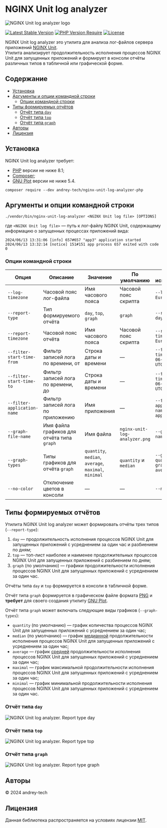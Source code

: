 # NGINX Unit log analyzer

![NGINX Unit log analyzer logo](./assets/nginx-unit-log-analyzer-logo.png)

[![Latest Stable Version](https://poser.pugx.org/andrey-tech/nginx-unit-log-analyzer-php/v)](https://packagist.org/packages/andrey-tech/nginx-unit-log-analyzer-php)
[![PHP Version Require](http://poser.pugx.org/andrey-tech/nginx-unit-log-analyzer-php/require/php)](https://packagist.org/packages/andrey-tech/nginx-unit-log-analyzer-php)
[![License](https://poser.pugx.org/andrey-tech/nginx-unit-log-analyzer-php/license)](https://packagist.org/packages/andrey-tech/nginx-unit-log-analyzer-php)

NGINX Unit log analyzer это утилита для анализа лог-файлов сервера приложений [NGINX Unit](https://unit.nginx.org/).  
Утилита анализирует продолжительность исполнения процессов NGINX Unit для запущенных приложений
и формирует в консоли отчёты различных типов в табличной или графической форме.

## Содержание

<!-- MarkdownTOC levels="1,2,3,4,5,6" autoanchor="true" autolink="true" -->

- [Установка](#%D0%A3%D1%81%D1%82%D0%B0%D0%BD%D0%BE%D0%B2%D0%BA%D0%B0)
- [Аргументы и опции командной строки](#%D0%90%D1%80%D0%B3%D1%83%D0%BC%D0%B5%D0%BD%D1%82%D1%8B-%D0%B8-%D0%BE%D0%BF%D1%86%D0%B8%D0%B8-%D0%BA%D0%BE%D0%BC%D0%B0%D0%BD%D0%B4%D0%BD%D0%BE%D0%B9-%D1%81%D1%82%D1%80%D0%BE%D0%BA%D0%B8)
    - [Опции командной строки](#%D0%9E%D0%BF%D1%86%D0%B8%D0%B8-%D0%BA%D0%BE%D0%BC%D0%B0%D0%BD%D0%B4%D0%BD%D0%BE%D0%B9-%D1%81%D1%82%D1%80%D0%BE%D0%BA%D0%B8)
- [Типы формируемых отчётов](#%D0%A2%D0%B8%D0%BF%D1%8B-%D1%84%D0%BE%D1%80%D0%BC%D0%B8%D1%80%D1%83%D0%B5%D0%BC%D1%8B%D1%85-%D0%BE%D1%82%D1%87%D1%91%D1%82%D0%BE%D0%B2)
    - [Отчёт типа `day`](#%D0%9E%D1%82%D1%87%D1%91%D1%82-%D1%82%D0%B8%D0%BF%D0%B0-day)
    - [Отчёт типа `top`](#%D0%9E%D1%82%D1%87%D1%91%D1%82-%D1%82%D0%B8%D0%BF%D0%B0-top)
    - [Отчёт типа `graph`](#%D0%9E%D1%82%D1%87%D1%91%D1%82-%D1%82%D0%B8%D0%BF%D0%B0-graph)
- [Авторы](#%D0%90%D0%B2%D1%82%D0%BE%D1%80%D1%8B)
- [Лицензия](#%D0%9B%D0%B8%D1%86%D0%B5%D0%BD%D0%B7%D0%B8%D1%8F)

<!-- /MarkdownTOC -->

<a id="%D0%A3%D1%81%D1%82%D0%B0%D0%BD%D0%BE%D0%B2%D0%BA%D0%B0"></a>
## Установка

NGINX Unit log analyzer требует:
 * [PHP](https://www.php.net/) версии не ниже 8.1;
 * [Composer](https://getcomposer.org/);
 * [GNU Plot](http://www.gnuplot.info/) версии не ниже 5.4. 

```shell
composer require --dev andrey-tech/nginx-unit-log-analyzer-php
```

<a id="%D0%90%D1%80%D0%B3%D1%83%D0%BC%D0%B5%D0%BD%D1%82%D1%8B-%D0%B8-%D0%BE%D0%BF%D1%86%D0%B8%D0%B8-%D0%BA%D0%BE%D0%BC%D0%B0%D0%BD%D0%B4%D0%BD%D0%BE%D0%B9-%D1%81%D1%82%D1%80%D0%BE%D0%BA%D0%B8"></a>
## Аргументы и опции командной строки

```shell
./vendor/bin/nginx-unit-log-analyzer <NGINX Unit log file> [OPTIONS]
```

где `<NGINX Unit log file>` — путь к лог-файлу NGINX Unit, содержащему информацию о запущенных процессах приложений вида: 

```log
2024/06/13 13:31:06 [info] 657#657 "app3" application started
2024/06/13 13:32:14 [notice] 151#151 app process 657 exited with code 0
```

<a id="%D0%9E%D0%BF%D1%86%D0%B8%D0%B8-%D0%BA%D0%BE%D0%BC%D0%B0%D0%BD%D0%B4%D0%BD%D0%BE%D0%B9-%D1%81%D1%82%D1%80%D0%BE%D0%BA%D0%B8"></a>
### Опции командной строки

| Опция                       | Описание                                   | Значение                                              | По умолчанию                  | Пример использования                               |
|-----------------------------|--------------------------------------------|-------------------------------------------------------|-------------------------------|----------------------------------------------------|
| `--log-timezone`            | Часовой пояс лог-файла                     | Имя часового пояса                                    | Часовой пояс скрипта          | `--log-timezone Europe/Moscow`                     |
| `--report-type`             | Тип формируемого отчёта                    | `day`, `top`, `graph`                                 | `graph`                       | `--report-type day`                                |
| `--report-timezone`         | Часовой пояс отчёта                        | Имя часового пояса                                    | Часовой пояс скрипта          | `--report-timezone Europe/Moscow`                  |
| `--filter-start-time-from`  | Фильтр записей лога по времени, от         | Строка даты и времени                                 | —                             | `--filter-start-time-from 2024-06-17 00:00:00 UTC` |
| `--filter-start-time-to`    | Фильтр записей лога по времени, до         | Строка даты и времени                                 | —                             | `--filter-start-time-to 2024-06-17 23:59:59 UTC`   |
| `--filter-application-name` | Фильтр записей лога по приложению          | Имя приложения                                        | —                             | `--filter-application-name application-1`          |
| `--graph-file-name`         | Имя файла графиков для отчёта типа `graph` | Имя файла                                             | `nginx-unit-log-analyzer.png` | `--graph-file-name unit.png`                       |
| `--graph-types`             | Типы графиков для отчёта `graph`           | `quantity`, `median`, `average`, `maximal`, `minimal` | `quantity` и `median`         | `--graph-types quantity --graph-types average`     |
| `--no-color`                | Отключение цветов в консоли                | —                                                     | —                             | `--no-color`                                       |

<a id="%D0%A2%D0%B8%D0%BF%D1%8B-%D1%84%D0%BE%D1%80%D0%BC%D0%B8%D1%80%D1%83%D0%B5%D0%BC%D1%8B%D1%85-%D0%BE%D1%82%D1%87%D1%91%D1%82%D0%BE%D0%B2"></a>
## Типы формируемых отчётов

Утилита NGINX Unit log analyzer может формировать отчёты трех типов (`--report-type`):

1. `day` — продолжительность исполнения процессов NGINX Unit для запущенных приложений с усреднением за один час и разбиением по дням;    
2. `top` — топ-лист наиболее и наименее продолжительных процессов NGINX Unit для запущенных приложений с разбиением по дням;
3. `graph` (по умолчанию) — графики продолжительности исполнения процессов NGINX Unit для запущенных приложений с усреднением за один час. 

Отчёты типа `day` и `top` формируется в консоли в табличной форме.

Отчёт типа `graph` формируется в графическом файле формата [PNG](https://en.wikipedia.org/wiki/PNG) 
и **требует** для своего создания утилиту [GNU Plot](http://www.gnuplot.info/).

Отчёт типа `graph` может включать следующие виды графиков (`--graph-types`):

* `quantity` (по умолчанию) — график количества процессов NGINX Unit для запущенных приложений с усреднением за один час; 
* `median` (по умолчанию) — график [медианной](https://en.wikipedia.org/wiki/Median) продолжительности исполнения процессов NGINX Unit для запущенных приложений с усреднением за один час;
* `average` — график [средней](https://en.wikipedia.org/wiki/Arithmetic_mean) продолжительности исполнения процессов NGINX Unit для запущенных приложений с усреднением за один час; 
* `maximal` — график максимальной продолжительности исполнения процессов NGINX Unit для запущенных приложений с усреднением за один час; 
* `minimal` — график минимальной продолжительности исполнения процессов NGINX Unit для запущенных приложений с усреднением за один час.

<a id="%D0%9E%D1%82%D1%87%D1%91%D1%82-%D1%82%D0%B8%D0%BF%D0%B0-day"></a>
### Отчёт типа `day`

![NGINX Unit log analyzer. Report type `day`](./assets/nginx-unit-log-analyzer-report-type-day.png)

<a id="%D0%9E%D1%82%D1%87%D1%91%D1%82-%D1%82%D0%B8%D0%BF%D0%B0-top"></a>
### Отчёт типа `top`

![NGINX Unit log analyzer. Report type `top`](./assets/nginx-unit-log-analyzer-report-type-top.png)

<a id="%D0%9E%D1%82%D1%87%D1%91%D1%82-%D1%82%D0%B8%D0%BF%D0%B0-graph"></a>
### Отчёт типа `graph`

![NGINX Unit log analyzer. Report type `graph`](./assets/nginx-unit-log-analyzer-logo.png)


<a id="%D0%90%D0%B2%D1%82%D0%BE%D1%80%D1%8B"></a>
## Авторы

© 2024 andrey-tech

<a id="%D0%9B%D0%B8%D1%86%D0%B5%D0%BD%D0%B7%D0%B8%D1%8F"></a>
## Лицензия

Данная библиотека распространяется на условиях лицензии [MIT](./LICENSE).
